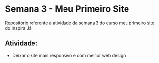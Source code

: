 # Semana 3 - Meu Primeiro Site
 Repositório referente à atividade da semana 3 do curso meu primeiro site do Inspira Já.   

## Atividade: 
* Deixar o site mais responsivo e com melhor web design

